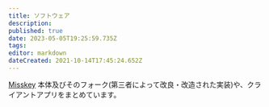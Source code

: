 ```yaml
---
title: ソフトウェア
description: 
published: true
date: 2023-05-05T19:25:59.735Z
tags: 
editor: markdown
dateCreated: 2021-10-14T17:45:24.652Z
---
```


[Misskey](/ja/software/misskey) 本体及びそのフォーク(第三者によって改良・改造された実装)や、クライアントアプリをまとめています。